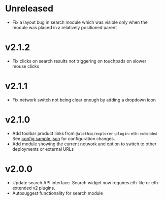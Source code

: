 # Unreleased

- Fix a layout bug in search module which was visible only when the module was placed in a relatively positioned parent

# v2.1.2

- Fix clicks on search results not triggering on touchpads on slower mouse clicks

# v2.1.1

- Fix network switch not being clear enough by adding a dropdown icon

# v2.1.0

- Add toolbar product links from `@alethio/explorer-plugin-eth-extended`. See [config.sample.json](config.sample.json) for configuration changes.
- Add module showing the current network and option to switch to other deployments or external URLs

# v2.0.0

- Update search API interface. Search widget now requires eth-lite or eth-extended v2 plugins.
- Autosuggest functionality for search module
